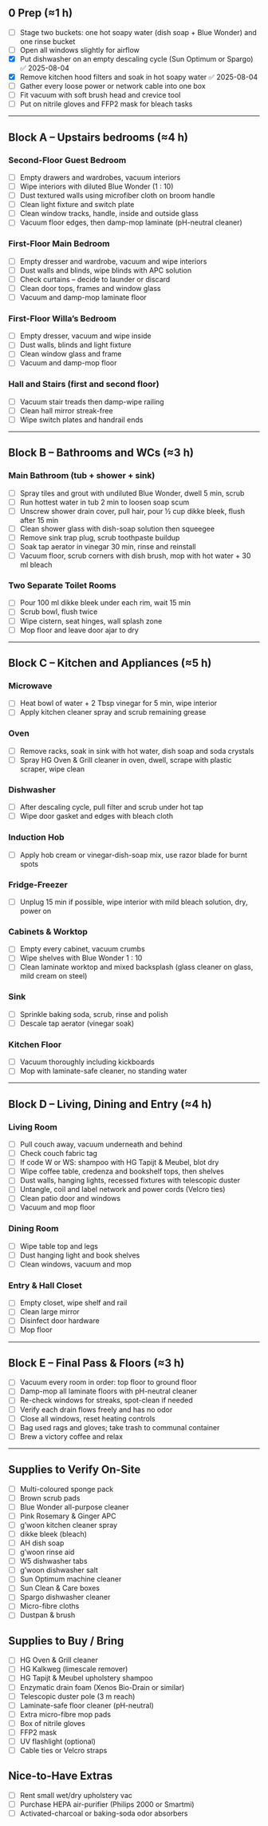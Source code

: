 ## 0 Prep (≈1 h)
- [ ] Stage two buckets: one hot soapy water (dish soap + Blue Wonder) and one rinse bucket  
- [ ] Open all windows slightly for airflow  
- [x] Put dishwasher on an empty descaling cycle (Sun Optimum or Spargo) ✅ 2025-08-04
- [x] Remove kitchen hood filters and soak in hot soapy water ✅ 2025-08-04
- [ ] Gather every loose power or network cable into one box  
- [ ] Fit vacuum with soft brush head and crevice tool  
- [ ] Put on nitrile gloves and FFP2 mask for bleach tasks  

---

## Block A – Upstairs bedrooms (≈4 h)

### Second-Floor Guest Bedroom
- [ ] Empty drawers and wardrobes, vacuum interiors  
- [ ] Wipe interiors with diluted Blue Wonder (1 : 10)  
- [ ] Dust textured walls using microfiber cloth on broom handle  
- [ ] Clean light fixture and switch plate  
- [ ] Clean window tracks, handle, inside and outside glass  
- [ ] Vacuum floor edges, then damp-mop laminate (pH-neutral cleaner)  

### First-Floor Main Bedroom
- [ ] Empty dresser and wardrobe, vacuum and wipe interiors  
- [ ] Dust walls and blinds, wipe blinds with APC solution  
- [ ] Check curtains – decide to launder or discard  
- [ ] Clean door tops, frames and window glass  
- [ ] Vacuum and damp-mop laminate floor  

### First-Floor Willa’s Bedroom
- [ ] Empty dresser, vacuum and wipe inside  
- [ ] Dust walls, blinds and light fixture  
- [ ] Clean window glass and frame  
- [ ] Vacuum and damp-mop floor  

### Hall and Stairs (first and second floor)
- [ ] Vacuum stair treads then damp-wipe railing  
- [ ] Clean hall mirror streak-free  
- [ ] Wipe switch plates and handrail ends  

---

## Block B – Bathrooms and WCs (≈3 h)

### Main Bathroom (tub + shower + sink)
- [ ] Spray tiles and grout with undiluted Blue Wonder, dwell 5 min, scrub  
- [ ] Run hottest water in tub 2 min to loosen soap scum  
- [ ] Unscrew shower drain cover, pull hair, pour ½ cup dikke bleek, flush after 15 min  
- [ ] Clean shower glass with dish-soap solution then squeegee  
- [ ] Remove sink trap plug, scrub toothpaste buildup  
- [ ] Soak tap aerator in vinegar 30 min, rinse and reinstall  
- [ ] Vacuum floor, scrub corners with dish brush, mop with hot water + 30 ml bleach  

### Two Separate Toilet Rooms
- [ ] Pour 100 ml dikke bleek under each rim, wait 15 min  
- [ ] Scrub bowl, flush twice  
- [ ] Wipe cistern, seat hinges, wall splash zone  
- [ ] Mop floor and leave door ajar to dry  

---

## Block C – Kitchen and Appliances (≈5 h)

### Microwave
- [ ] Heat bowl of water + 2 Tbsp vinegar for 5 min, wipe interior  
- [ ] Apply kitchen cleaner spray and scrub remaining grease  

### Oven
- [ ] Remove racks, soak in sink with hot water, dish soap and soda crystals  
- [ ] Spray HG Oven & Grill cleaner in oven, dwell, scrape with plastic scraper, wipe clean  

### Dishwasher
- [ ] After descaling cycle, pull filter and scrub under hot tap  
- [ ] Wipe door gasket and edges with bleach cloth  

### Induction Hob
- [ ] Apply hob cream or vinegar-dish-soap mix, use razor blade for burnt spots  

### Fridge-Freezer
- [ ] Unplug 15 min if possible, wipe interior with mild bleach solution, dry, power on  

### Cabinets & Worktop
- [ ] Empty every cabinet, vacuum crumbs  
- [ ] Wipe shelves with Blue Wonder 1 : 10  
- [ ] Clean laminate worktop and mixed backsplash (glass cleaner on glass, mild cream on steel)  

### Sink
- [ ] Sprinkle baking soda, scrub, rinse and polish  
- [ ] Descale tap aerator (vinegar soak)  

### Kitchen Floor
- [ ] Vacuum thoroughly including kickboards  
- [ ] Mop with laminate-safe cleaner, no standing water  

---

## Block D – Living, Dining and Entry (≈4 h)

### Living Room
- [ ] Pull couch away, vacuum underneath and behind  
- [ ] Check couch fabric tag  
- [ ] If code W or WS: shampoo with HG Tapijt & Meubel, blot dry  
- [ ] Wipe coffee table, credenza and bookshelf tops, then shelves  
- [ ] Dust walls, hanging lights, recessed fixtures with telescopic duster  
- [ ] Untangle, coil and label network and power cords (Velcro ties)  
- [ ] Clean patio door and windows  
- [ ] Vacuum and mop floor  

### Dining Room
- [ ] Wipe table top and legs  
- [ ] Dust hanging light and book shelves  
- [ ] Clean windows, vacuum and mop  

### Entry & Hall Closet
- [ ] Empty closet, wipe shelf and rail  
- [ ] Clean large mirror  
- [ ] Disinfect door hardware  
- [ ] Mop floor  

---

## Block E – Final Pass & Floors (≈3 h)
- [ ] Vacuum every room in order: top floor to ground floor  
- [ ] Damp-mop all laminate floors with pH-neutral cleaner  
- [ ] Re-check windows for streaks, spot-clean if needed  
- [ ] Verify each drain flows freely and has no odor  
- [ ] Close all windows, reset heating controls  
- [ ] Bag used rags and gloves; take trash to communal container  
- [ ] Brew a victory coffee and relax  

---

## Supplies to Verify On-Site
- [ ] Multi-coloured sponge pack  
- [ ] Brown scrub pads  
- [ ] Blue Wonder all-purpose cleaner  
- [ ] Pink Rosemary & Ginger APC  
- [ ] g’woon kitchen cleaner spray  
- [ ] dikke bleek (bleach)  
- [ ] AH dish soap  
- [ ] g’woon rinse aid  
- [ ] W5 dishwasher tabs  
- [ ] g’woon dishwasher salt  
- [ ] Sun Optimum machine cleaner  
- [ ] Sun Clean & Care boxes  
- [ ] Spargo dishwasher cleaner  
- [ ] Micro-fibre cloths  
- [ ] Dustpan & brush  

## Supplies to Buy / Bring
- [ ] HG Oven & Grill cleaner  
- [ ] HG Kalkweg (limescale remover)  
- [ ] HG Tapijt & Meubel upholstery shampoo  
- [ ] Enzymatic drain foam (Xenos Bio-Drain or similar)  
- [ ] Telescopic duster pole (3 m reach)  
- [ ] Laminate-safe floor cleaner (pH-neutral)  
- [ ] Extra micro-fibre mop pads  
- [ ] Box of nitrile gloves  
- [ ] FFP2 mask  
- [ ] UV flashlight (optional)  
- [ ] Cable ties or Velcro straps  

## Nice-to-Have Extras
- [ ] Rent small wet/dry upholstery vac  
- [ ] Purchase HEPA air-purifier (Philips 2000 or Smartmi)  
- [ ] Activated-charcoal or baking-soda odor absorbers  
